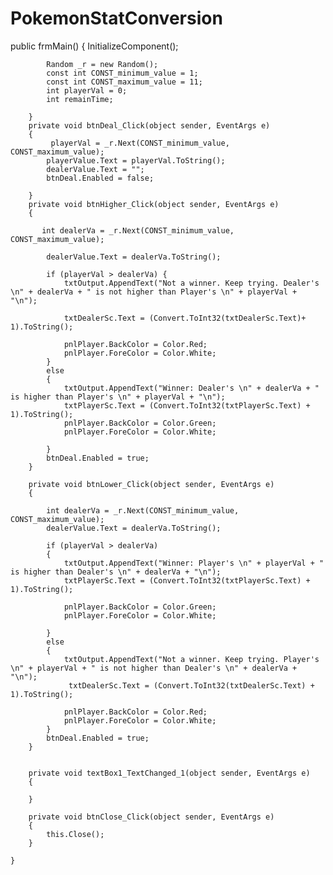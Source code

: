 # PokemonStatConversion

 public frmMain()
        {
            InitializeComponent();

            Random _r = new Random();
            const int CONST_minimum_value = 1;
            const int CONST_maximum_value = 11;
            int playerVal = 0;
            int remainTime;

        }
        private void btnDeal_Click(object sender, EventArgs e)
        {
             playerVal = _r.Next(CONST_minimum_value, CONST_maximum_value);
            playerValue.Text = playerVal.ToString();
            dealerValue.Text = "";
            btnDeal.Enabled = false;
       
        }
        private void btnHigher_Click(object sender, EventArgs e)
        {
            
           int dealerVa = _r.Next(CONST_minimum_value, CONST_maximum_value);
            
            dealerValue.Text = dealerVa.ToString();

            if (playerVal > dealerVa) {
                txtOutput.AppendText("Not a winner. Keep trying. Dealer's \n" + dealerVa + " is not higher than Player's \n" + playerVal + "\n");
               
                txtDealerSc.Text = (Convert.ToInt32(txtDealerSc.Text)+ 1).ToString();
                
                pnlPlayer.BackColor = Color.Red;
                pnlPlayer.ForeColor = Color.White;
            }
            else
            {
                txtOutput.AppendText("Winner: Dealer's \n" + dealerVa + " is higher than Player's \n" + playerVal + "\n");
                txtPlayerSc.Text = (Convert.ToInt32(txtPlayerSc.Text) + 1).ToString();
                pnlPlayer.BackColor = Color.Green;
                pnlPlayer.ForeColor = Color.White;

            }
            btnDeal.Enabled = true;
        }

        private void btnLower_Click(object sender, EventArgs e)
        {
            
            int dealerVa = _r.Next(CONST_minimum_value, CONST_maximum_value);
            dealerValue.Text = dealerVa.ToString();

            if (playerVal > dealerVa)
            {
                txtOutput.AppendText("Winner: Player's \n" + playerVal + " is higher than Dealer's \n" + dealerVa + "\n");
                txtPlayerSc.Text = (Convert.ToInt32(txtPlayerSc.Text) + 1).ToString();

                pnlPlayer.BackColor = Color.Green;
                pnlPlayer.ForeColor = Color.White;

            }
            else 
            {
                txtOutput.AppendText("Not a winner. Keep trying. Player's \n" + playerVal + " is not higher than Dealer's \n" + dealerVa + "\n");
                 txtDealerSc.Text = (Convert.ToInt32(txtDealerSc.Text) + 1).ToString();

                pnlPlayer.BackColor = Color.Red;
                pnlPlayer.ForeColor = Color.White;
            }
            btnDeal.Enabled = true;
        }
        

        private void textBox1_TextChanged_1(object sender, EventArgs e)
        {

        }

        private void btnClose_Click(object sender, EventArgs e)
        {
            this.Close();
        }

    }
